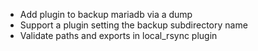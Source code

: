 * Add plugin to backup mariadb via a dump
* Support a plugin setting the backup subdirectory name
* Validate paths and exports in local_rsync plugin
